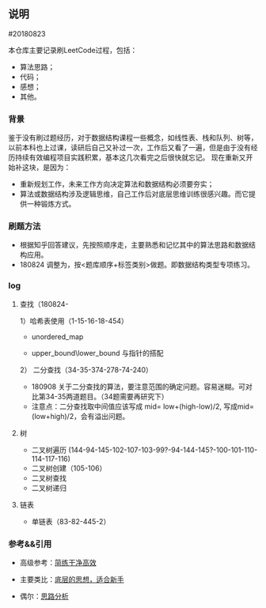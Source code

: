## 说明

#20180823

本仓库主要记录刷LeetCode过程，包括：
* 算法思路；
* 代码；
* 感想；
* 其他。

### 背景
鉴于没有刷过题经历，对于数据结构课程一些概念，如线性表、栈和队列、树等，以前本科也上过课，读研后自己又补过一次，工作后又看了一遍，但是由于没有经历持续有效编程项目实践积累，基本这几次看完之后很快就忘记。
现在重新又开始补这块，是因为：
* 重新规划工作，未来工作方向决定算法和数据结构必须要夯实；
* 算法或数据结构涉及逻辑思维，自己工作后对底层思维训练很感兴趣。而它提供一种锻炼方式。
 
 ### 刷题方法
 * 根据知乎回答建议，先按照顺序走，主要熟悉和记忆其中的算法思路和数据结构应用。
 * 180824 调整为，按<题库顺序+标签类别>做题。即数据结构类型专项练习。
 
 ### log
 1. 查找（180824-
     
	 1）哈希表使用（1-15-16-18-454）
     
       * unordered_map
       
       * upper_bound\lower_bound  与指针的搭配
       
     2） 二分查找（34-35-374-278-74-240）
       * 180908 关于二分查找的算法，要注意范围的确定问题。容易迷糊。可对比第34-35两道题目。（34题需要再研究下）
       * 注意点：二分查找取中间值应该写成 mid= low+(high-low)/2, 写成mid=(low+high)/2，会有溢出问题。  
 2. 树
    * 二叉树遍历 (144-94-145-102-107-103-99?-94-144-145?-100-101-110-114-117-116)  
	* 二叉树创建（105-106）
	* 二叉树查找
	* 二叉树递归
 3. 链表
    * 单链表（83-82-445-2）
     
     
### 参考&&引用

* 高级参考：[简练干净高效](https://github.com/soulmachine/leetcode)

* 主要类比：[底层的思想，适合新手](https://github.com/haoel/leetcode)

* 偶尔：[思路分析](https://github.com/pezy/LeetCode)
